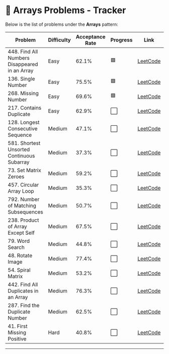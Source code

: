 # 🌟 Arrays Problems - Tracker

Below is the list of problems under the **Arrays** pattern:

| Problem | Difficulty | Acceptance Rate | Progress | Link | Solution |
|---------|------------|-----------------|----------|------|----------|
| 448. Find All Numbers Disappeared in an Array | Easy | 62.1% | 🟩 | [LeetCode](https://leetcode.com/problems/find-all-numbers-disappeared-in-an-array/) | [📝](https://github.com/onyxwizard/leetcode/blob/main/Arrays/448_find-all-numbers-disappeared-in-an-array/README.md) |
| 136. Single Number | Easy | 75.5% | 🟩 | [LeetCode](https://leetcode.com/problems/single-number/) | [📝](https://github.com/onyxwizard/leetcode/blob/main/Arrays/136_singlenumber/README.md)|
| 268. Missing Number | Easy | 69.6% | 🟩 | [LeetCode](https://leetcode.com/problems/missing-number/) | [📝](https://github.com/onyxwizard/leetcode/blob/main/Arrays/268_missing-number/README.md)|
| 217. Contains Duplicate | Easy | 62.9% | ⬜ | [LeetCode](https://leetcode.com/problems/contains-duplicate/) | |
| 128. Longest Consecutive Sequence | Medium | 47.1% | ⬜ | [LeetCode](https://leetcode.com/problems/longest-consecutive-sequence/) | |
| 581. Shortest Unsorted Continuous Subarray | Medium | 37.3% | ⬜ | [LeetCode](https://leetcode.com/problems/shortest-unsorted-continuous-subarray/) | |
| 73. Set Matrix Zeroes | Medium | 59.2% | ⬜ | [LeetCode](https://leetcode.com/problems/set-matrix-zeroes/) | |
| 457. Circular Array Loop | Medium | 35.3% | ⬜ | [LeetCode](https://leetcode.com/problems/circular-array-loop/) | |
| 792. Number of Matching Subsequences | Medium | 50.7% | ⬜ | [LeetCode](https://leetcode.com/problems/number-of-matching-subsequences/) | |
| 238. Product of Array Except Self | Medium | 67.5% | ⬜ | [LeetCode](https://leetcode.com/problems/product-of-array-except-self/) | |
| 79. Word Search | Medium | 44.8% | ⬜ | [LeetCode](https://leetcode.com/problems/word-search/) | |
| 48. Rotate Image | Medium | 77.4% | ⬜ | [LeetCode](https://leetcode.com/problems/rotate-image/) | |
| 54. Spiral Matrix | Medium | 53.2% | ⬜ | [LeetCode](https://leetcode.com/problems/spiral-matrix/) | |
| 442. Find All Duplicates in an Array | Medium | 76.3% | ⬜ | [LeetCode](https://leetcode.com/problems/find-all-duplicates-in-an-array/) | |
| 287. Find the Duplicate Number | Medium | 62.5% | ⬜ | [LeetCode](https://leetcode.com/problems/find-the-duplicate-number/) | |
| 41. First Missing Positive | Hard | 40.8% | ⬜ | [LeetCode](https://leetcode.com/problems/first-missing-positive/) | |

---